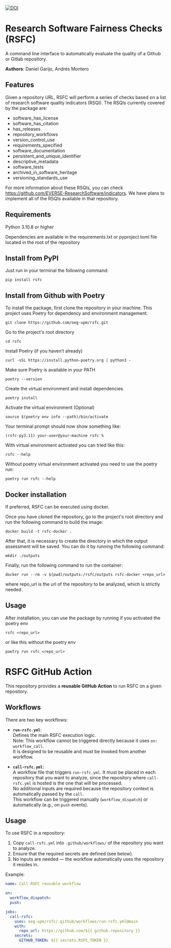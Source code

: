 [![DOI](https://zenodo.org/badge/993095977.svg)](https://doi.org/10.5281/zenodo.16531481)


# Research Software Fairness Checks (RSFC)

A command line interface to automatically evaluate the quality of a Github or Gitlab repository.

**Authors**: Daniel Garijo, Andrés Montero


## Features

Given a repository URL, RSFC will perform a series of checks based on a list of research software quality indicators (RSQI). The RSQIs currently covered by the package are:

- software_has_license
- software_has_citation
- has_releases
- repository_workflows
- version_control_use
- requirements_specified
- software_documentation
- persistent_and_unique_identifier
- descriptive_metadata
- software_tests
- archived_in_software_heritage
- versioning_standards_use

For more information about these RSQIs, you can check https://github.com/EVERSE-ResearchSoftware/indicators. We have plans to implement all of the RSQIs available in that repository.


## Requirements

Python 3.10.8 or higher

Dependencies are available in the requirements.txt or pyproject.toml file located in the root of the repository

## Install from PyPI

Just run in your terminal the following command:

```
pip install rsfc
```

## Install from Github with Poetry

To install the package, first clone the repository in your machine.
This project uses Poetry for dependency and environment management.

```
git clone https://github.com/oeg-upm/rsfc.git
```

Go to the project's root directory

```
cd rsfc
```

Install Poetry (if you haven’t already)

```
curl -sSL https://install.python-poetry.org | python3 -
```

Make sure Poetry is available in your PATH

```
poetry --version
```

Create the virtual environment and install dependencies

```
poetry install
```

Activate the virtual environment (Optional)

```
source $(poetry env info --path)/bin/activate
```

Your terminal prompt should now show something like:

```
(rsfc-py3.11) your-user@your-machine rsfc %
```

With virtual environment activated you can tried like this:

```
rsfc --help
```

Without poetry virtual environment activated you need to use the poetry run:

```
poetry run rsfc --help
```

## Docker installation

If preferred, RSFC can be executed using docker.

Once you have cloned the repository, go to the project's root directory and run the following command to build the image:

```
docker build -t rsfc-docker .
```

After that, it is necessary to create the directory in which the output assessment will be saved. You can do it by running the following command:

```
mkdir ./outputs
```

Finally, run the following command to run the container:

```
docker run --rm -v $(pwd)/outputs:/rsfc/outputs rsfc-docker <repo_url>
```

where repo_url is the url of the repository to be analyzed, which is strictly needed.

## Usage

After installation, you can use the package by running if you activated the poetry env

```
rsfc <repo_url>
```

or like this without the poetry env

```
poetry run rsfc <repo_url>
```

# RSFC GitHub Action

This repository provides a **reusable GitHub Action** to run RSFC on a given repository.

## Workflows

There are two key workflows:

- **`run-rsfc.yml`**:  
  Defines the main RSFC execution logic.  
  Note: This workflow cannot be triggered directly because it uses `on: workflow_call`.  
  It is designed to be reusable and must be invoked from another workflow.

- **`call-rsfc.yml`**:  
  A workflow file that triggers `run-rsfc.yml`. 
  It must be placed in each repository that you want to analyze, since the repository where `call-rsfc.yml` is hosted is the one that will be processed.  
  No additional inputs are required because the repository context is automatically passed by the `call`.  
  This workflow can be triggered manually (`workflow_dispatch`) or automatically (e.g., on `push` events).

## Usage

To use RSFC in a repository:

1. Copy `call-rsfc.yml` into `.github/workflows/` of the repository you want to analyze.
2. Ensure that the required secrets are defined (see below).
3. No inputs are needed — the workflow automatically uses the repository it resides in.

Example:

```yaml
name: Call RSFC reusable workflow

on:
  workflow_dispatch:   
  push:                

jobs:
  call-rsfc:
    uses: oeg-upm/rsfc/.github/workflows/run-rsfc.yml@main
    with:
      repo_url: https://github.com/${{ github.repository }}
    secrets:
      GITHUB_TOKEN: ${{ secrets.RSFC_TOKEN }}